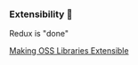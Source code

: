 ### Extensibility 🔌

Redux is "done"

[Making OSS Libraries Extensible](https://www.youtube.com/watch?v=FlcB8T0miO8&list=PLV5CVI1eNcJi8sor_aQ2AzOeQ3On3suOr)
